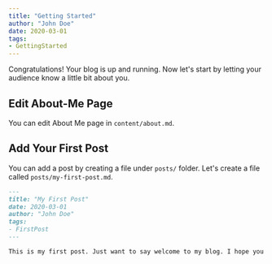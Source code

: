```yaml
---
title: "Getting Started"
author: "John Doe"
date: 2020-03-01
tags:
- GettingStarted
---
```


Congratulations! Your blog is up and running. Now let's start by letting your 
audience know a little bit about you.

<!--more-->

## Edit About-Me Page

You can edit About Me page in `content/about.md`.

## Add Your First Post

You can add a post by creating a file under `posts/` folder. Let's create a file 
called `posts/my-first-post.md`.

```markdown
---
title: "My First Post"
date: 2020-03-01
author: "John Doe"
tags:
- FirstPost
---

This is my first post. Just want to say welcome to my blog. I hope you enjoy it.
```
